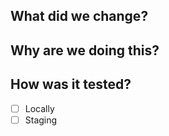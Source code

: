 ## What did we change?

## Why are we doing this?

## How was it tested?
- [ ] Locally
- [ ] Staging

